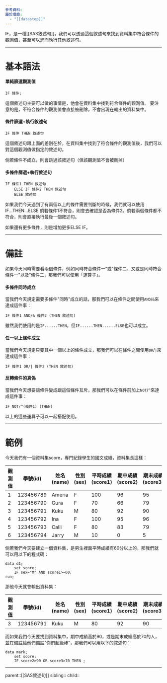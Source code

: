 ```yaml
---
參考資料: 
屬於環節:
  - "[[datastep]]"
---
```

IF，是一種[[SAS敘述句]]，我們可以透過這個敘述句來找到資料集中符合條件的觀測值，甚至可以進而執行其他敘述句。
- - -
# 基本語法
#### 單純篩選觀測值
```SAS
IF 條件;
```
這個敘述句主要可以做的事情是，他會在資料集中找到符合條件的觀測值。
要注意的是，不符合條件的觀測值會直接被刪除，不會出現在輸出的資料集中。
#### 條件篩選+執行敘述句
```SAS
IF 條件 THEN 敘述句
```
這個敘述句跟上面的差別在於，在資料集中找到了符合條件的觀測值後，我們可以對這個觀測值做指定的敘述句。

倘若條件不成立，則會跳過該敘述句（但該觀測值不會被刪掉）
#### 多條件篩選+執行敘述句
```SAS
IF 條件1 THEN 敘述句
	ELSE IF 條件2 THEN 敘述句
	ELSE 敘述句
```
如果我們今天遇到了有兩個以上的條件需要判斷的時候，我們就可以使用IF...THEN...ELSE
倘若條件1不符合，則會去確認是否為條件2。倘若兩個條件都不符合，則會直接執行最後一個敘述句。

如果還有更多條件，則是增加更多ELSE IF。
- - -
# 備註
如果今天同時需要看兩個條件，例如同時符合條件一"或"條件二、又或是同時符合條件一"以及"條件二，那我們可以使用「運算子」。
#### 多條件同時成立
當我們今天規定需要多條件"同時"成立的話，那我們可以在條件之間使用`AND`/`&`來達成這件事：
```SAS
IF 條件1 AND/& 條件2 (THEN 敘述句)
```
雖然我們使用的是`IF......THEN`，但`IF......THEN......ELSE`也可以成立。
#### 任一以上條件成立
當我們今天規定只要其中一個以上的條件成立，那我們可以在條件之間使用`OR`/`|`來達成這件事：
```SAS
IF 條件1 OR/| 條件2 (THEN 敘述句)
```
#### 反轉條件的真偽
當我們今天想要讓條件變成跟這個條件互斥，那我們可以在條件前加上`NOT`/`^`來達成這件事：
```SAS
IF NOT/^(條件1) (THEN)
```
以上的這些運算子可以一起搭配使用。
- - -
# 範例
今天我們有一個資料集score，專門紀錄學生的國文成績，資料集長這樣：

| 觀測值 | 學號(id)    | 姓名(name) | 性別(sex) | 平時成績(score1) | 期中成績(score2) | 期末成績<br>(score3) |
| --- | --------- | -------- | ------- | ------------ | ------------ | ---------------- |
| 1   | 123456789 | Ameria   | F       | 100          | 96           | 95               |
| 2   | 123456790 | Gura     | F       | 70           | 66           | 79               |
| 3   | 123456791 | Kuku     | M       | 80           | 92           | 90               |
| 4   | 123456792 | Ina      | F       | 100          | 95           | 96               |
| 5   | 123456793 | Calli    | F       | 80           | 83           | 79               |
| 6   | 123456794 | Jarry    | M       | 10           | 0            | 5                |
倘若我們今天要建立一個資料集，是男生裡面平時成績有60分以上的，那我們就可以用以下的程式碼：
```SAS
data d1;
	set score;
	IF sex="M" AND score1>=60;
run; 
```

那他今天就會輸出資料集：

| 觀測值 | 學號(id)    | 姓名(name) | 性別(sex) | 平時成績(score1) | 期中成績(score2) | 期末成績<br>(score3) |
| --- | --------- | -------- | ------- | ------------ | ------------ | ---------------- |
| 3   | 123456791 | Kuku     | M       | 80           | 92           | 90               |

而如果我們今天要找到資料集中，期中成績高於90，或是期末成績高於70的人，並在備註給他們備註"你們超級棒"，那我們可以用以下的敘述句：

```SAS
data mark;
	set score;
	IF score2>90 OR score3>70 THEN ;
```

- - -
parent::[[SAS敘述句]]
sibling::
child::